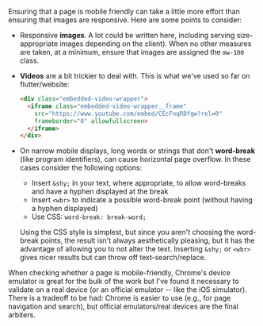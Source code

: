 Ensuring that a page is mobile friendly can take a little more effort than ensuring that images are responsive. Here are some points to consider:

- Responsive **images**. A lot could be written here, including serving size-appropriate images depending on the client). When no other measures are taken, at a minimum, ensure that images are assigned the `mw-100` class.
- **Videos** are a bit trickier to deal with. This is what we've used so far on flutter/website:

  ```html
  <div class="embedded-video-wrapper">
    <iframe class="embedded-video-wrapper__frame"
      src="https://www.youtube.com/embed/CEcFnqRDfgw?rel=0"
      frameborder="0" allowfullscreen>
    </iframe>
  </div>
  ```
- On narrow mobile displays, long words or strings that don't **word-break** (like program identifiers), can cause horizontal page overflow. In these cases consider the following options:

  - Insert `&shy;` in your text, where appropriate, to allow word-breaks and have a hyphen displayed at the break
  - Insert `<wbr>` to indicate a possible word-break point (without having a hyphen displayed)
  - Use CSS: `word-break: break-word;`

  Using the CSS style is simplest, but since you aren't choosing the word-break points, the result isn't
  always aesthetically pleasing, but it has the advantage of allowing you to not alter the text. Inserting
  `&shy;` or `<wbr>` gives nicer results but can throw off text-search/replace.

When checking whether a page is mobile-friendly, Chrome's device emulator is great for the bulk of the work but I've found it necessary to validate on a real device (or an official emulator -- like the iOS simulator). There is a tradeoff to be had: Chrome is easier to use (e.g., for page navigation and search), but official emulators/real devices are the final arbiters.